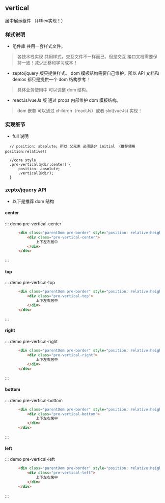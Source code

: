## vertical 

居中展示组件 （非flex实现！）

### 样式说明
- 组件库 共用一套样式文件。
> 各技术栈实现 共用样式，交互文件不一样而已。但是交互 接口文档需要保持一致！减少迁移和学习成本！

- zepto/jquery 版只提供样式。 dom 模板结构需要自己维护。所以 API 文档和 demos 都只是提供一个 dom 结构参考！
> 具体业务使用中 可以调整 dom 结构。

- reactJs/vueJs 版 通过 props 内部维护 dom 模板结构。
> dom 嵌套 可以通过 children（reactJs）或者 slot(vueJs) 实现！


### 实现细节
- full 说明
```less
  // position: absolute; 所以 父元素 必须是非 initial （推荐使用 position:relative!）
  
  //core style 
  .pre-vertical(@dir:center) {
      position: absolute;
      .vertical(@dir);
  }
```


### zepto/jquery API
- 以下是推荐 dom 结构


#### center

::: demo  pre-vertical-center
```html
      <div class="parentDom pre-border" style="position: relative;height: 4rem;">
          <div class="pre-vertical-center">
              上下左右居中
          </div>
      </div>
```
:::


#### top

::: demo  pre-vertical-top
```html
      <div class="parentDom pre-border" style="position: relative;height: 4rem;">
          <div class="pre-vertical-top">
              上下左右居中
          </div>
      </div>
```
:::

#### right

::: demo  pre-vertical-right
```html
      <div class="parentDom pre-border" style="position: relative;height: 4rem;">
          <div class="pre-vertical-right">
              上下左右居中
          </div>
      </div>
```
:::

#### bottom

::: demo  pre-vertical-bottom
```html
      <div class="parentDom pre-border" style="position: relative;height: 4rem;">
          <div class="pre-vertical-bottom">
              上下左右居中
          </div>
      </div>
```
:::

#### left

::: demo  pre-vertical-left
```html
      <div class="parentDom pre-border" style="position: relative;height: 4rem;">
          <div class="pre-vertical-left">
              上下左右居中
          </div>
      </div>
```
:::





